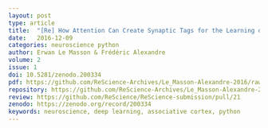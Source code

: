 ```yaml
---
layout: post
type: article
title:  "[Re] How Attention Can Create Synaptic Tags for the Learning of Working Memories in Sequential Tasks"
date:   2016-12-09
categories: neuroscience python
author: Erwan Le Masson & Frédéric Alexandre
volume: 2
issue: 1
doi: 10.5281/zenodo.200334
pdf: https://github.com/ReScience-Archives/Le_Masson-Alexandre-2016/raw/master/article/Le_Masson-Alexandre-2016.pdf
repository: https://github.com/ReScience-Archives/Le_Masson-Alexandre-2016
review: https://github.com/ReScience/ReScience-submission/pull/21
zenodo: https://zenodo.org/record/200334
keywords: neuroscience, deep learning, associative cortex, python
---
```

